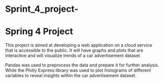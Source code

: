 # Sprint_4_project-
# Spring 4 Project 
This project is aimed at developing a web application on a cloud service that is accessible to the public. It will have graphs and plots that are interactive and will visualize trends of a car advertisement dataset 

Pandas was used to preprocess the data and prepare it for further analysis. While the Plotly Express library was used to plot histograms of different variables to reveal insights within the car advertisement dataset.